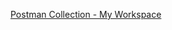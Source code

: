 [Postman Collection - My Workspace](https://grey-firefly-410439.postman.co/workspace/My-Workspace~50a8f57e-f4e0-426a-852c-976e279f0aec/collection/37930680-accd39e4-198f-482b-ae3a-e08b0d2572b1?action=share&creator=37930680)